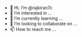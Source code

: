 - 👋 Hi, I’m @rajkiran7c
- 👀 I’m interested in ...
- 🌱 I’m currently learning ...
- 💞️ I’m looking to collaborate on ...
- 📫 How to reach me ...

<!---
rajkiran7c/rajkiran7c is a ✨ special ✨ repository because its `README.md` (this file) appears on your GitHub profile.
You can click the Preview link to take a look at your changes.
--->
